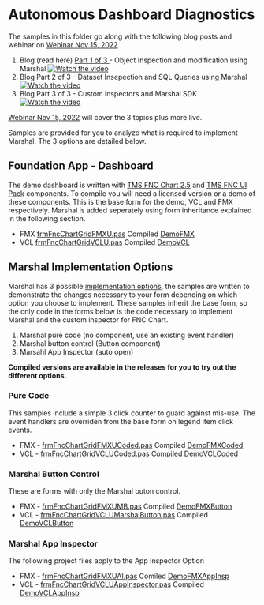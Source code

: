 # Autonomous Dashboard Diagnostics

The samples in this folder go along with the following blog posts and webinar on [Webinar Nov 15, 2022](https://www.tmssoftware.com/site/tmswebacademy.asp?id=145).

1. Blog (read here) [Part 1 of 3 ](https://www.tmssoftware.com/site/blog.asp?post=1005) - Object Inspection and modification using Marshal 
[![Watch the video](https://img.youtube.com/vi/394wOxhvi5Y/hqdefault.jpg)](https://youtu.be/394wOxhvi5Y)
2. Blog Part 2 of 3 - Dataset Insepection and SQL Queries using Marshal
[![Watch the video](https://img.youtube.com/vi/gafTIxVz4nY/hqdefault.jpg)](https://youtu.be/gafTIxVz4nY)
3. Blog Part 3 of 3 - Custom inspectors and Marshal SDK
[![Watch the video](https://img.youtube.com/vi/WcJ9gEcIWHA/hqdefault.jpg)](https://youtu.be/WcJ9gEcIWHA)

[Webinar Nov 15, 2022](https://www.tmssoftware.com/site/tmswebacademy.asp?id=145)  will cover the 3 topics plus more live.

Samples are provided for you to analyze what is required to implement Marshal. The 3 options are detailed below.

## Foundation App - Dashboard

The demo dashboard is written with [TMS FNC Chart 2.5](https://www.tmssoftware.com/site/tmsfncchart.asp) and [TMS FNC UI Pack](https://www.tmssoftware.com/site/tmsfncuipack.asp) components. To compile you will need a licensed version or a demo of these components. This is the base form for the demo, VCL and FMX respectively.  Marshal is added seperately using form inheritance explained in the following section.

* FMX [frmFncChartGridFMXU.pas](https://github.com/SwiftExpat/RunTime-ToolKit/blob/main/Samples/FNCChart/WebinarFMX/frmFncChartGridFMXU.pas) Compiled [DemoFMX](https://github.com/SwiftExpat/RunTime-ToolKit/releases/download/SeptBlog/FncChartFMXBase.exe)
* VCL [frmFncChartGridVCLU.pas](https://github.com/SwiftExpat/RunTime-ToolKit/blob/main/Samples/FNCChart/WebinarVCL/frmFncChartGridVCLU.pas) Compiled [DemoVCL](https://github.com/SwiftExpat/RunTime-ToolKit/releases/download/SeptBlog/FNChartVCLBase.exe)

## Marshal Implementation Options

Marshal has 3 possible [implementation options](https://swiftexpat.com/marshal/marshal-implementation-options.html), the samples are written to demonstrate the changes necessary to your form depending on which option you choose to implement. These samples inherit the base form, so the only code in the forms below is the code necessary to implement Marshal and the custom inspector for FNC Chart.

1. Marshal pure code (no component, use an existing event handler)
2. Marshal button control (Button component)
3. Marsahl App Inspector (auto open)

**Compiled versions are available in the releases for you to try out the different options.**

### Pure Code

This samples include a simple 3 click counter to guard against mis-use.  The event handlers are overriden from the base form on legend item click events.

* FMX - [frmFncChartGridFMXUCoded.pas](https://github.com/SwiftExpat/RunTime-ToolKit/blob/main/Samples/FNCChart/WebinarFMX/frmFncChartGridFMXUCoded.pas) Compiled [DemoFMXCoded](https://github.com/SwiftExpat/RunTime-ToolKit/releases/download/SeptBlog/FncChartFMXMarshalCoded.exe)
* VCL - [frmFncChartGridVCLUCoded.pas](https://github.com/SwiftExpat/RunTime-ToolKit/blob/main/Samples/FNCChart/WebinarVCL/frmFncChartGridVCLUCoded.pas) Compiled [DemoVCLCoded](https://github.com/SwiftExpat/RunTime-ToolKit/releases/download/SeptBlog/FNChartVCLMarshalCoded.exe)

### Marshal Button Control

These are forms with only the Marshal buton control.

* FMX - [frmFncChartGridFMXUMB.pas](https://github.com/SwiftExpat/RunTime-ToolKit/blob/main/Samples/FNCChart/WebinarFMX/frmFncChartGridFMXUMB.pas) Compiled [DemoFMXButton](https://github.com/SwiftExpat/RunTime-ToolKit/releases/download/SeptBlog/FncChartFMXMarshalButton.exe)
* VCL - [frmFncChartGridVCLUMarshalButton.pas](https://github.com/SwiftExpat/RunTime-ToolKit/blob/main/Samples/FNCChart/WebinarVCL/frmFncChartGridVCLUMarshalButton.pas) Compiled [DemoVCLButton](https://github.com/SwiftExpat/RunTime-ToolKit/releases/download/SeptBlog/FNChartVCLMarshalButton.exe)

### Marshal App Inspector

The following project files apply to the App Inspector Option

* FMX - [frmFncChartGridFMXUAI.pas](https://github.com/SwiftExpat/RunTime-ToolKit/blob/main/Samples/FNCChart/WebinarFMX/frmFncChartGridFMXUAI.pas) Comiled [DemoFMXAppInsp](https://github.com/SwiftExpat/RunTime-ToolKit/releases/download/SeptBlog/FncChartFMXAppInspector.exe)
* VCL - [frmFncChartGridVCLUAppInspector.pas](https://github.com/SwiftExpat/RunTime-ToolKit/blob/main/Samples/FNCChart/WebinarVCL/frmFncChartGridVCLUAppInspector.pas) Compiled [DemoVCLAppInsp](https://github.com/SwiftExpat/RunTime-ToolKit/releases/download/SeptBlog/FNChartVCLAppInspector.exe)
